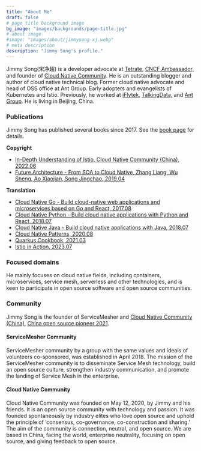 ```yaml
---
title: "About Me"
draft: false
# page title background image
bg_image: "images/backgrounds/page-title.jpg"
# about image
#image: "images/about/jimmysong-xj.webp"
# meta description
description: "Jimmy Song's profile."
---
```


Jimmy Song(宋净超) is a developer advocate at [Tetrate](https://tetrate.io), [CNCF Ambassador,](https://www.cncf.io/people/ambassadors/) and founder of [Cloud Native Community](https://cloudnative.to). He is an outstanding blogger and author of cloud native technical blog.  Former cloud native advocate and head of OSS office at Ant Group. Early adopters and evangelists of Kubernetes and Istio. Previously, he worked at [iFlytek](https://www.iflytek.com), [TalkingData,](https://www.talkingdata.com) and [Ant Group](https://www.antgroup.com). He is living in Beijing, China.

### Publications

Jimmy Song has published several books since 2017. See the [book page](https://lib.jimmysong.io) for details.

**Copyright**

- [In-Depth Understanding of Istio, Cloud Native Community (China), 2022.06](/en/blog/istio-service-mesh-book/)
- [Future Architecture - From SOA to Cloud Native, Zhang Liang, Wu Sheng, Ao Xiaojian, Song Jingchao, 2019.04](https://lib.jimmysong.io/book/future-architecture/)

**Translation**

- [Cloud Native Go - Build cloud-native web applications and microservices based on Go and React, 2017.08](https://lib.jimmysong.io/book/cloud-native-go/)
- [Cloud Native Python - Build cloud native applications with Python and React, 2018.07](https://lib.jimmysong.io/book/cloud-native-python/)
- [Cloud Native Java - Build cloud native applications with Java, 2018.07](https://lib.jimmysong.io/book/cloud-native-java/)
- [Cloud Native Patterns, 2020.08](https://lib.jimmysong.io/book/cloud-native-patterns/)
- [Quarkus Cookbook, 2021.03](https://lib.jimmysong.io/book/quarkus-cookbook/)
- [Istio in Action, 2023.07](https://lib.jimmysong.io/book/istio-in-action/)

### Focused domains

He mainly focuses on cloud native fields, including containers, microservices, service mesh, serverless and other technologies, and is keen to participate in open source software and open source communities.

### Community

Jimmy Song is the founder of ServiceMesher and [Cloud Native Community (China)](https://cloudnative.to), [China open source pioneer 2021](https://segmentfault.com/a/1190000041270720).

#### ServiceMesher Community

ServiceMesher community by a group with the same values and ideals of volunteers co-sponsored, was established in April 2018. The mission of the ServiceMesher community is to disseminate Service Mesh technology, build an open source culture, strengthen industry communication, and promote the landing of Service Mesh in the enterprise.

#### Cloud Native Community

Cloud Native Community was founded on May 12, 2020, by Jimmy and his friends. It is an open source community with technology and passion. It was founded spontaneously by industry elites who love open source and uphold the principle of ‘consensus, co-governance, co-construction and sharing.’ The aim of the community is connection, neutral, and open source. We are based in China, facing the world, enterprise neutrality, focusing on open source, and giving feedback to open source.
